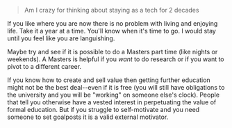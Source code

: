 > Am I crazy for thinking about staying as a tech for 2 decades

If you like where you are now there is no problem with living and enjoying life. Take it a year at a time. You'll know when it's time to go. I would stay until you feel like you are languishing.

Maybe try and see if it is possible to do a Masters part time (like nights or weekends). A Masters is helpful if you _want_ to do research or if you want to pivot to a different career. 

If you know how to create and sell value then getting further education might not be the best deal--even if it is free (you will still have obligations to the university and you will be "working" on someone else's clock). People that tell you otherwise have a vested interest in perpetuating the value of formal education. But if you struggle to self-motivate and you need someone to set goalposts it is a valid external motivator.
